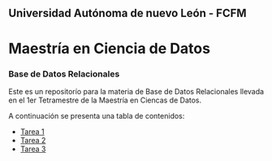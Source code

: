 ## Universidad Autónoma de nuevo León - FCFM
# Maestría en Ciencia de Datos
### Base de Datos Relacionales
Este es un repositorío para la materia de Base de Datos Relacionales llevada en el 1er Tetramestre de la Maestría en Ciencas de Datos.

A continuación se presenta una tabla de contenidos:

- [Tarea 1](https://github.com/HelenaCarrillo/BDR/blob/master/TAREA1.md)
- [Tarea 2](https://github.com/HelenaCarrillo/BDR/blob/master/TAREA2.md)
- [Tarea 3](https://github.com/HelenaCarrillo/BDR/blob/master/TAREA3.md)